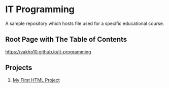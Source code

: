 # IT Programming
A sample repository which hosts file used for a specific educational course.

## Root Page with The Table of Contents
https://vakho10.github.io/it-programming

## Projects
1. [My First HTML Project](https://vakho10.github.io/it-programming/my-first-html-project)
